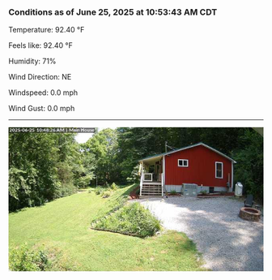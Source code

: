 ### Conditions as of June 25, 2025 at 10:53:43 AM CDT 

Temperature: 92.40 &deg;F

Feels like: 92.40 &deg;F

Humidity: 71%

Wind Direction: NE

Windspeed: 0.0 mph

Wind Gust: 0.0 mph

---

<img src="./images/latest.jpeg"/>


